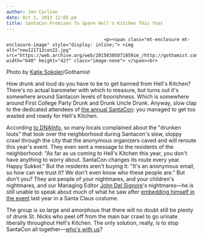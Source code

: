 ```yaml
---
author: Jen Carlson
date: Oct 1, 2013 12:05 pm
title: SantaCon Promises To Spare Hell's Kitchen This Year
---
```


	
										<p><span class="mt-enclosure mt-enclosure-image" style="display: inline;"> <img alt="new121712con22.jpg" src="https://web.archive.org/web/20150305071859im_/http://gothamist.com/attachments/arts_jen/new121712con22.jpg" width="640" height="427" class="image-none"> </span><br>
<span class="photo_caption">Photo by <a href="https://web.archive.org/web/20150305071859/http://colormekatie.blogspot.com/">Katie Sokoler</a>/Gothamist</span></p>

<p>How drunk and loud do you have to be to get banned from Hell&apos;s Kitchen? There&apos;s no actual barometer with which to measure, but turns out it&apos;s somewhere around Santacon levels of boorishness. Which is somewhere around First College Party Drunk and Drunk Uncle Drunk. Anyway, slow clap to the dedicated attendees of <a href="https://web.archive.org/web/20150305071859/http://gothamist.com/tags/santacon">the annual SantaCon</a>: you managed to get too wasted and rowdy for Hell&apos;s Kitchen. </p>

<p>According <a href="https://web.archive.org/web/20150305071859/http://www.dnainfo.com/new-york/20131001/hells-kitchen-clinton/santacon-avoid-hells-kitchen-this-year-after-complaints-organizers-say">to DNAInfo</a>, so many locals complained about the &quot;drunken louts&quot; that took over the neighborhood during Santacon&apos;s slow, sloppy crawl through the city that the anonymous organizers caved and will reroute this year&apos;s event. They even sent a message to the residents of the neighborhood: &quot;As far as us coming to Hell&apos;s Kitchen this year, you don&apos;t have anything to worry about. SantaCon changes its route every year. Happy Sukkot.&quot; But the residents aren&apos;t buying it: &quot;It&apos;s an anonymous email, so how can we trust it? We don&apos;t even know who these people are.&quot; But don&apos;t you? They are people of your nightmares, and your children&apos;s nightmares, and our Managing Editor <a href="https://web.archive.org/web/20150305071859/http://www.twitter.com/johndelsignore">John Del Signore</a>&apos;s nightmares&#x2014;he is still unable to speak about much of what he saw after <a href="https://web.archive.org/web/20150305071859/http://gothamist.com/2012/12/17/you_wanna_suck_my_nuts_and_other_sa.php#photo-1">embedding himself in the event</a> last year in a Santa Claus costume.</p>

<p>The group is so large and amorphous that there will no doubt still be plenty of drunk St. Nicks who peel off from the main bar crawl to go urinate liberally throughout Hell&apos;s Kitchen. The only solution, really, is to stop SantaCon all together&#x2014;<a href="https://web.archive.org/web/20150305071859/http://gothamist.com/2011/12/12/its_time_for_santacon_to_stop.php">who&apos;s with us</a>?</p>					
										
									
				